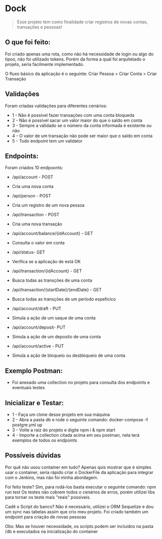 # Dock

> Esse projeto tem como finalidade criar registros de novas contas, transações e pessoas!

## O que foi feito:

Foi criado apenas uma rota, como não há necessidade de login ou algo do tipoo, não foi utilizado tokens. Porém da forma a qual foi arquitetado o projeto, seria facilmente implementado.

O fluxo básico da aplicação é o seguinte:
Criar Pessoa > Criar Conta > Criar Transação

## Validações 

Foram criadas validações para diferentes cenários:
* 1 - Não é possível fazer transações com uma conta bloqueda
* 2 - Não é possível sacar um valor maior do que o saldo em conta
* 3 - Sempre a válidado se o número da conta informada é existente ou não
* 4 - O valor de um transação não pode ser maior que o saldo em conta
* 5 - Todo endpoint tem um validator 

## Endpoints:

Foram criados 10 endpoonts:

* /api/account - POST
 - Cria uma nova conta

* /api/person - POST
 - Cria um registro de um nova pessoa

* /api/transaction - POST
 - Cria uma nova transação

* /api/account/balance/{idAccount} - GET
 - Consulta o valor em conta

* /api/status- GET
 - Verifica se a aplicação de está OK

* /api/transaction/{idAccount} - GET 
- Busca todas as transções de uma conta

* /api/transaction/{startDate}/{endDate} - GET
 - Busca todas as transções de um período espeficico

* /api/account/draft - PUT
 - Simula a ação de um saque de uma conta

* /api/account/deposit- PUT
 - Simula a ação de um deposito de uma conta

*  /api/account/active - PUT
 - Simula a ação de bloqueio ou desbloqueio de uma conta

## Exemplo Postman:

* Foi anexado uma collection no projeto para consulta dos endpoints e eventuais testes

## Inicializar e Testar:

* 1 - Faça um clone desse projeto em sua máquina
* 2 - Abra a pasta db e rode o seguinte comando: docker-compose -f postgre.yml  up
* 3 - Volte a raiz do projeto e digite npm i & npm start
* 4 - Importe a collection citada acima em seu postman, nela terá exemplos de todos os endpoints


## Possíveis dúvidas

Por quê não usou container em tudo?
Apenas quis mostrar que é simples usar o container, seria rápido criar o DockerFile da aplicação para integrar com o Jenkins, mas não foi minha abordagem.

Foi feito teste?
Sim, para rodá-los basta executar o seguinte comando: npm run test
Os testes não cobrem todos o cenários de erros, porém utilizei libs para tornar os teste mais "reais" possíveis.

Cadê o Script do banco?
Não é necessário, utilizei o ORM Sequelize e dou um sync nas tabelas assim que crio meu projeto.
Foi criado também um endpoint para criação de novas pessoas

Obs: Mas se houver necessidade, os scripts podem ser incluidos na pasta /db e executados na inicialização do container